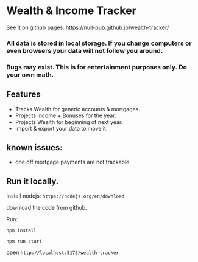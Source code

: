 # Wealth & Income Tracker

See it on github pages: https://null-pub.github.io/wealth-tracker/

### All data is stored in local storage. If you change computers or even browsers your data will not follow you around.

### Bugs may exist. This is for entertainment purposes only. Do your own math.

## Features

- Tracks Wealth for generic accounts & mortgages.
- Projects Income + Bonuses for the year.
- Projects Wealth for beginning of next year.
- Import & export your data to move it.

## known issues:

- one off mortgage payments are not trackable.

## Run it locally.

Install nodejs: `https://nodejs.org/en/download`

download the code from github.

Run:

`npm install`

`npm run start`

open `http://localhost:5173/wealth-tracker`
